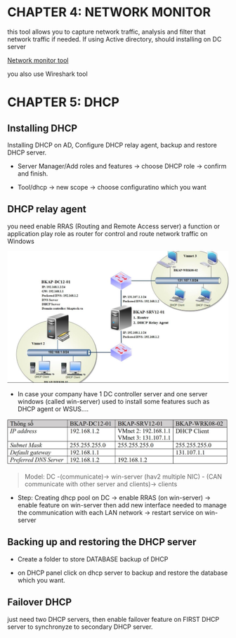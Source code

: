 # CHAPTER 4: NETWORK MONITOR

this tool allows you to capture network traffic, analysis and filter that network traffic if needed. If using Active directory, should installing on DC server

[Network monitor tool](https://learn.microsoft.com/en-us/troubleshoot/windows-client/networking/collect-data-using-network-monitor)

you also use Wireshark tool 

# CHAPTER 5: DHCP

## Installing DHCP

Installing DHCP on AD, Configure DHCP relay agent, backup and restore DHCP server.

- Server Manager/Add roles and features -> choose DHCP role -> confirm and finish.

- Tool/dhcp -> new scope -> choose configuratino which you want

## DHCP relay agent

you need enable RRAS (Routing and Remote Access server) a function or application play role as router for control and route network traffic on Windows

![DHCP relay agent model](https://github.com/hassj/MCSA/blob/main/image/05-DHCP-relay-agent-model.JPG)

- In case your company have 1 DC controller server and one server windows (called win-server) used to install some features such as DHCP agent or WSUS....

![DHCP relay agent Ip adress pool](https://github.com/hassj/MCSA/blob/main/image/05-DHCP-AGENT-IPaDRESS-pool.JPG)

> Model: DC -(communicate)-> win-server (hav2 multiple NIC) - (CAN communicate with other server and clients)-> clients

- Step: Creating dhcp pool on DC -> enable RRAS (on win-server) -> enable feature on win-server then add new interface needed to manage the communication with each LAN network -> restart service on win-server

## Backing up and restoring the DHCP server

- Create a folder to store DATABASE backup of DHCP

- on DHCP panel click on dhcp server to backup and restore the database which you want.


## Failover DHCP

just need two DHCP servers, then enable failover feature on FIRST DHCP server to synchronyze to secondary DHCP server.

